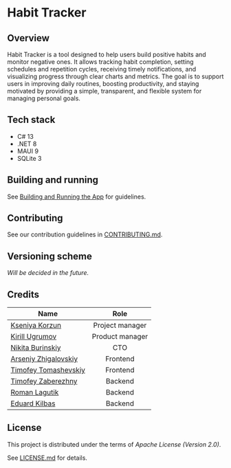 # Habit Tracker

## Overview

Habit Tracker is a tool designed to help users build positive habits and monitor negative ones. It allows tracking habit completion, setting schedules and repetition cycles, receiving timely notifications, and visualizing progress through clear charts and metrics. The goal is to support users in improving daily routines, boosting productivity, and staying motivated by providing a simple, transparent, and flexible system for managing personal goals.

## Tech stack

 - C# 13
 - .NET 8
 - MAUI 9
 - SQLite 3

## Building and running

See [Building and Running the App](docs/building-and-running.md) for guidelines.

## Contributing

See our contribution guidelines in [CONTRIBUTING.md](CONTRIBUTING.md).

## Versioning scheme

_Will be decided in the future._

## Credits

| Name                                                            | Role                |
| --------------------------------------------------------------- | :-----------------: |
| [Kseniya Korzun](https://github.com/Cassiopeia2107)             | Project manager     |
| [Kirill Ugrumov](https://github.com/kirillugrumov)              | Product manager     |
| [Nikita Burinskiy](https://github.com/NikitaBurinsky)           | CTO                 |
| [Arseniy Zhigalovskiy](https://github.com/Panar0ik)             | Frontend            |
| [Timofey Tomashevskiy](https://github.com/Margit-The-Fell-Omen) | Frontend            |
| [Timofey Zaberezhny](https://github.com/JFomit)                 | Backend             |
| [Roman Lagutik](https://github.com/deathlesz)                   | Backend             |
| [Eduard Kilbas](https://github.com/UterSt)                      | Backend             |

## License

This project is distributed under the terms of _Apache License (Version 2.0)_.

See [LICENSE.md](LICENSE.md) for details.
